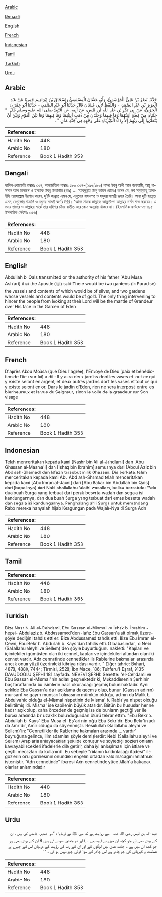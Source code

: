 [Arabic](#arabic)

[Bengali](#bengali)

[English](#english)

[French](#french)

[Indonesian](#indonesian)

[Tamil](#tamil)

[Turkish](#turkish)

[Urdu](#urdu)

## Arabic


<div dir="rtl" lang="ar" style={{fontSize:'larger',backgroundColor:'#f8f9fa',padding:20}}>
حَدَّثَنَا نَصْرُ بْنُ عَلِيٍّ الْجَهْضَمِيُّ، وَأَبُو غَسَّانَ الْمِسْمَعِيُّ وَإِسْحَاقُ بْنُ إِبْرَاهِيمَ جَمِيعًا عَنْ عَبْدِ الْعَزِيزِ بْنِ عَبْدِ الصَّمَدِ، - وَاللَّفْظُ لأَبِي غَسَّانَ قَالَ حَدَّثَنَا أَبُو عَبْدِ الصَّمَدِ، - حَدَّثَنَا أَبُو عِمْرَانَ الْجَوْنِيُّ، عَنْ أَبِي بَكْرِ بْنِ عَبْدِ اللَّهِ بْنِ قَيْسٍ، عَنْ أَبِيهِ، عَنِ النَّبِيِّ صلى الله عليه وسلم قَالَ ‏ "‏ جَنَّتَانِ مِنْ فِضَّةٍ آنِيَتُهُمَا وَمَا فِيهِمَا وَجَنَّتَانِ مِنْ ذَهَبٍ آنِيَتُهُمَا وَمَا فِيهِمَا وَمَا بَيْنَ الْقَوْمِ وَبَيْنَ أَنْ يَنْظُرُوا إِلَى رَبِّهِمْ إِلاَّ رِدَاءُ الْكِبْرِيَاءِ عَلَى وَجْهِهِ فِي جَنَّةِ عَدْنٍ ‏"‏ ‏.‏
</div>
<div style={{backgroundColor:'#f8f9fa',padding:20, marginBottom: 10}}><table> <thead> <tr> <th>References:</th> <th></th> </tr> </thead> <tbody><tr><td>Hadith No</td><td>448</td></tr><tr><td>Arabic No</td><td>180</td></tr><tr><td>Reference</td><td>Book 1 Hadith 353</td></tr></tbody></table></div>

## Bengali


<div dir="ltr" lang="bn" style={{fontSize:'larger',backgroundColor:'#f8f9fa',padding:20}}>
হাদিস একাডেমি নাম্বারঃ ৩৩৭, আন্তর্জাতিক নাম্বারঃ ১৮০ ৩৩৭-(২৯৬/১৮০) নাসর ইবনু আলী আল জাহযামী, আবূ গাসসান আল মিসমাঈ ও ইসহাক ইবনু ইবরাহীম (রহঃ) ... 'আবদুল্লাহ ইবনু কায়স (রাযিঃ) বলেন যে, নবী সাল্লাল্লাহু আলাইহি ওয়াসাল্লাম ইরশাদ করেন, দু'টি জান্নাত এমন যে, এগুলোর বাসনপত্র ও সমুদয় সামগ্রী রূপার তৈরি। অন্য দুটি জান্নাত এমন, যেগুলোর পাত্রাদি ও সমুদয় সামগ্ৰী স্বর্ণের তৈরি। 'আদন নামক জান্নাতে জান্নাতীগণ আল্লাহর দর্শন লাভ করবেন। এ সময় তাদের ও আল্লাহর মাঝে তার মহিমার চাঁদর ব্যতীত আর কোন অন্তরায় থাকবে না। (ইসলামিক ফাউন্ডেশনঃ ৩৪৫ ইসলামিক সেন্টারঃ ৩৫৬)
</div>
<div style={{backgroundColor:'#f8f9fa',padding:20, marginBottom: 10}}><table> <thead> <tr> <th>References:</th> <th></th> </tr> </thead> <tbody><tr><td>Hadith No</td><td>448</td></tr><tr><td>Arabic No</td><td>180</td></tr><tr><td>Reference</td><td>Book 1 Hadith 353</td></tr></tbody></table></div>

## English


<div dir="ltr" lang="en" style={{fontSize:'larger',backgroundColor:'#f8f9fa',padding:20}}>
Abdullah b. Qais transmitted on the authority of his father (Abu Musa Ash'ari) that the Apostle (ﷺ) said:There would be two gardens (in Paradise) the vessels and contents of which would be of silver, and two gardens whose vessels and contents would be of gold. The only thing intervening to hinder the people from looking at their Lord will be the mantle of Grandeur over His face in the Garden of Eden
</div>
<div style={{backgroundColor:'#f8f9fa',padding:20, marginBottom: 10}}><table> <thead> <tr> <th>References:</th> <th></th> </tr> </thead> <tbody><tr><td>Hadith No</td><td>448</td></tr><tr><td>Arabic No</td><td>180</td></tr><tr><td>Reference</td><td>Book 1 Hadith 353</td></tr></tbody></table></div>

## French


<div dir="ltr" lang="fr" style={{fontSize:'larger',backgroundColor:'#f8f9fa',padding:20}}>
D'après Abou Moûsa (que Dieu l'agrée), l'Envoyé de Dieu (paix et bénédiction de Dieu sur lui) a dit : Il y aura deux jardins dont les vases et tout ce qui y existe seront en argent, et deux autres jardins dont les vases et tout ce qui y existe seront en or. Dans le jardin d'Eden, rien ne sera interposé entre les bienheureux et la vue du Seigneur, sinon le voile de la grandeur sur Son visage
</div>
<div style={{backgroundColor:'#f8f9fa',padding:20, marginBottom: 10}}><table> <thead> <tr> <th>References:</th> <th></th> </tr> </thead> <tbody><tr><td>Hadith No</td><td>448</td></tr><tr><td>Arabic No</td><td>180</td></tr><tr><td>Reference</td><td>Book 1 Hadith 353</td></tr></tbody></table></div>

## Indonesian


<div dir="ltr" lang="id" style={{fontSize:'larger',backgroundColor:'#f8f9fa',padding:20}}>
Telah menceritakan kepada kami [Nashr bin Ali al-Jahdlami] dan [Abu Ghassan al-Masma'i] dan [Ishaq bin Ibrahim] semuanya dari [Abdul Aziz bin Abd ash-Shamad] dan lafazh tersebut milik Ghassan. Dia berkata, telah menceritakan kepada kami Abu Abd ash-Shamad telah menceritakan kepada kami [Abu Imran al-Jauni] dari [Abu Bakar bin Abdullah bin Qais] dari [bapaknya] dari Nabi shallallahu 'alaihi wasallam, beliau bersabda: "Ada dua buah Surga yang terbuat dari perak beserta wadah dan segala isi kandungannya, dan dua buah Surga yang terbuat dari emas beserta wadah dan segala isi kandungannya. Penghalang ahli Surga untuk memandang Rabb mereka hanyalah hijab Keagungan pada Wajah-Nya di Surga Adn
</div>
<div style={{backgroundColor:'#f8f9fa',padding:20, marginBottom: 10}}><table> <thead> <tr> <th>References:</th> <th></th> </tr> </thead> <tbody><tr><td>Hadith No</td><td>448</td></tr><tr><td>Arabic No</td><td>180</td></tr><tr><td>Reference</td><td>Book 1 Hadith 353</td></tr></tbody></table></div>

## Tamil


<div dir="ltr" lang="ta" style={{fontSize:'larger',backgroundColor:'#f8f9fa',padding:20}}>

</div>
<div style={{backgroundColor:'#f8f9fa',padding:20, marginBottom: 10}}><table> <thead> <tr> <th>References:</th> <th></th> </tr> </thead> <tbody><tr><td>Hadith No</td><td>448</td></tr><tr><td>Arabic No</td><td>180</td></tr><tr><td>Reference</td><td>Book 1 Hadith 353</td></tr></tbody></table></div>

## Turkish


<div dir="ltr" lang="tr" style={{fontSize:'larger',backgroundColor:'#f8f9fa',padding:20}}>
Bize Nasr b. Ali el-Cehdami, Ebu Gassan el-Mismai ve İshak b. İbrahim -hepsi- Abdulaziz b. Abdussamed'den -lafız Ebu Gassan'a ait olmak üzere- şöyle dediğini tahdis ettiler: Bize Abdussamed tahdis etti. Bize Ebu İmran el-Cevni, Ebu Bekr b. Abdullah b. Kays'dan tahdis etti. O babasından, o Nebi (Sallallahu aleyhi ve Sellem)'den şöyle buyurduğunu nakletti: "Kapları ve içindekileri gümüşten olan iki cennet, kapları ve içindekileri altından olan iki cennet vardır. Adn cennetinde cennetlikler ile Rablerine bakmaları arasında ancak onun yüzü üzerindeki kibriya ridası vardır. " Diğer tahric: Buhari, 4878, 4880, 7444; Tirmizi, 2528; İbn Mace, 186; Tuhferu'I-Eşraf, 9135 DAVUDOĞLU ŞERHİ 181.sayfada. NEVEVİ ŞERHİ: Senette: "el-Cehdami ve Ebu Gassan el-Mismai"nin adları geçmektedir ki, Mukaddimenin Şerhinin baş taraflarında bu isimlerin nasıl okunacağı geçmiş bulunmaktadır. Aynı şekilde Ebu Gassan'a dair açıklama da geçmiş olup, bunun (Gassan adının) munsarıf ve gayr-ı munsarıf olmasının mümkün olduğu, adının da Malik b. Abdulvahid olduğu el-Mismai nispetinin de Misma' b. Rabia'ya nispet olduğu belirtilmiş idi. Misma' ise kabilenin büyük atasıdır. Bütün bu hususlar her ne kadar açık olup, daha önceden de geçmiş ise de bunların geçtiği yer ile burası arasında bir uzaklık bulunduğundan ötürü tekrar ettim. "Ebu Bekr b. Abdullah b. Kays" Ebu Musa el- Eş'ari'nin oğlu Ebu Bekr'dir. Ebu Bekr'in adı da Amr'dır, Amir olduğu da söylenmiştir. Resulullah (Sallallahu aleyhi ve Sellem)'in: "Cennetlikler ile Rablerine bakmaları arasında ... vardır" buyruğuna gelince, ilim adamları şöyle demişlerdir: Nebi (Sallallahu aleyhi ve Sellem) Araplarla anlayacakları şekilde konuşur ve söylediği sözleri onların kavrayabilecekleri ifadelerle dile getirir, daha iyi anlaşılması için istiare ve çeşitli mecazları da kullanırdl. Bu sebeple "ridanın kaldırılacağı ifadesi" ile gözlerin onu görmesinin önündeki engelin ortadan kaldırılacağını anlatmak istemiştir. "Adn cennetinde" ibaresi Adn cennetinde yüce Allah'a bakacak olanlar anlamındadır
</div>
<div style={{backgroundColor:'#f8f9fa',padding:20, marginBottom: 10}}><table> <thead> <tr> <th>References:</th> <th></th> </tr> </thead> <tbody><tr><td>Hadith No</td><td>448</td></tr><tr><td>Arabic No</td><td>180</td></tr><tr><td>Reference</td><td>Book 1 Hadith 353</td></tr></tbody></table></div>

## Urdu


<div dir="rtl" lang="ur" style={{fontSize:'larger',backgroundColor:'#f8f9fa',padding:20}}>
عبد اللہ بن قیس ‌رضی ‌اللہ ‌عنہ ‌ ‌ سے روایت ہے کہ نبی ﷺ نے فرمایا : ’’دو جنتیں چاندی کی ہیں ، ان کے برتن بھی اور جو کچھ ان میں ہے ( وہ بھی ۔ ) اور دو جنتیں سونے کی ہیں 8 ان کے برتن بھی اور جو کچھ ان میں ہے ۔ جنت عدن میں لوگوں کے اور ان کے رب کی رؤیت کے درمیان اس کے چہرے پر عظمت و کبریائی کی جو چادر ہے اس چادر کے سوا کوئی چیز نہیں ہو گی ۔ ‘ ‘
</div>
<div style={{backgroundColor:'#f8f9fa',padding:20, marginBottom: 10}}><table> <thead> <tr> <th>References:</th> <th></th> </tr> </thead> <tbody><tr><td>Hadith No</td><td>448</td></tr><tr><td>Arabic No</td><td>180</td></tr><tr><td>Reference</td><td>Book 1 Hadith 353</td></tr></tbody></table></div>